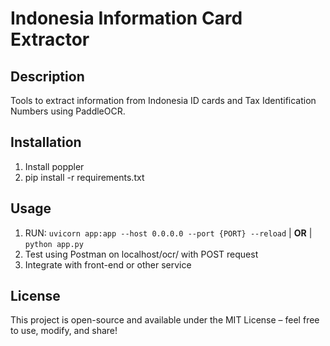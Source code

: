 # Indonesia Information Card Extractor

## Description
Tools to extract information from Indonesia ID cards and Tax Identification Numbers using PaddleOCR.

## Installation
1. Install poppler
2. pip install -r requirements.txt

## Usage
1. RUN: `uvicorn app:app --host 0.0.0.0 --port {PORT} --reload` | **OR** | `python app.py`
2. Test using Postman on localhost/ocr/ with POST request 
3. Integrate with front-end or other service

## License
This project is open-source and available under the MIT License – feel free to use, modify, and share!
